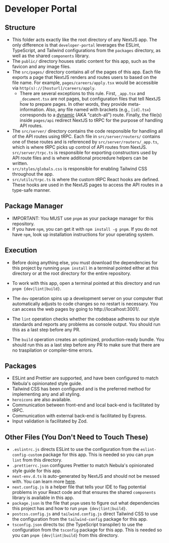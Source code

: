 <!-- Written by Daniel "Ludo" DeAnda (dcd180001) for CS4485.0W1 (Nebula Platform CS Project) starting March 21, 2023 -->

# Developer Portal

## Structure

- This folder acts exactly like the root directory of any NextJS app. The only difference is that `developer-portal` leverages the ESLint, TypeScript, and Tailwind configurations from the `packages` directory, as well as the shared `components` library.
- The `public/` directory houses static content for this app, such as the favicon and any image files.
- The `src/pages/` directory contains all of the pages of this app. Each file exports a page that NextJS renders and routes users to based on the file name. For example, `pages/careers/apply.tsx` would be accessible via `http(s)://[hosturl]/careers/apply`.
  - There are several exceptions to this rule. First, `_app.tsx` and `_document.tsx` are not pages, but configuration files that tell NextJS how to prepare pages. In other words, they provide meta-information. Also, any file named with brackets (e.g., `[id].tsx`) corresponds to a [dynamic](https://nextjs.org/docs/routing/dynamic-routes) (AKA "catch-all") route. Finally, the file(s) inside `pages/api` redirect NextJS to tRPC for the purpose of handling API routes.
- The `src/server/` directory contains the code responsible for handling all of the API routes using tRPC. Each file in `src/server/routers/` contains one of these routes and is referenced by `src/server/routers/_app.ts`, which is where tRPC picks up control of API routes from NextJS. `src/server/trpc.ts` is responsible for exporting constructors used by API route files and is where additional procredure helpers can be written.
- `src/styles/globals.css` is responsible for enabling Tailwind CSS throughout the app.
- `src/utils/trpc.ts` is where the custom tRPC React hooks are defined. These hooks are used in the NextJS pages to access the API routes in a type-safe manner.

## Package Manager
- IMPORTANT: You MUST use `pnpm` as your package manager for this repository.
- If you have `npm`, you can get it with `npm install -g pnpm`. If you do not have `npm`, look up installation instructions for your operating system.

## Execution

- Before doing anything else, you must download the dependencies for this project by running `pnpm install` in a terminal pointed either at this directory or at the root directory for the entire repository.

- To work with this app, open a terminal pointed at this directory and run `pnpm {dev|lint|build}`.
- The `dev` operation spins up a development server on your computer that automatically adjusts to code changes so no restart is necessary. You can access the web pages by going to http://localhost:3001/.
- The `lint` operation checks whether the codebase adheres to our style standards and reports any problems as console output. You should run this as a last step before any PR.
- The `build` operation creates an optimized, production-ready bundle. You should run  this as a last step before any PR to make sure that there are no traspilation or compiler-time errors.

## Packages

- ESLint and Prettier are supported, and have been configured to match Nebula's opinionated style guide.
- Tailwind CSS has been configured and is the preferred method for implementing any and all styling.
- `heroicons` are also available.
- Communication between front-end and local back-end is facilitated by tRPC.
- Communication with external back-end is facilitated by Express.
- Input validation is facilitated by Zod.

## Other Files (You Don't Need to Touch These)
- `.eslintrc.js` directs ESLint to use the configuration from the `eslint-config-custom` package for this app. This is needed so you can `pnpm lint` from this directory.
- `.prettierrc.json` configures Prettier to match Nebula's opinionated style guide for this app.
- `next-env.d.ts` is auto-generated by NextJS and should not be messed with. You can learn more [here](https://nextjs.org/docs/basic-features/typescript).
- `next.config.js` is a helper file that tells your IDE to flag potential problems in your React code and that ensures the shared `components` library is available in this app.
- `package.json` is the file that `pnpm` uses to figure out what dependencies this project has and how to run `pnpm {dev|lint|build}`.
- `postcss.config.js` and `tailwind.config.js` direct Tailwind CSS to use the configuration from the `tailwind-config` package for this app.
- `tsconfig.json` directs tsc (the TypeScript transpiler) to use the configuration from the `tsconfig` package for this app. This is needed so you can `pnpm {dev|lint|build}` from this directory.